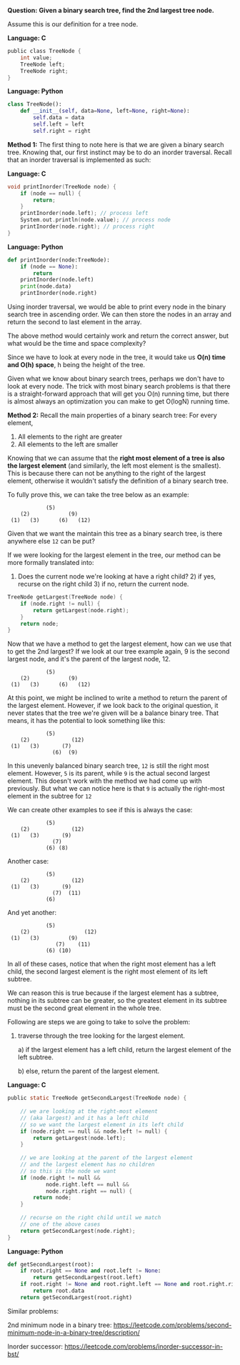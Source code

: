 **Question:**
**Given a binary search tree, find the 2nd largest tree node.**

Assume this is our definition for a tree node.

**Language: C**

```c
public class TreeNode {
    int value;
    TreeNode left;
    TreeNode right;
}
```
**Language: Python**

```python
class TreeNode():
    def __init__(self, data=None, left=None, right=None):
        self.data = data
        self.left = left
        self.right = right
```

**Method 1:**
The first thing to note here is that we are given a binary search tree. Knowing that, our first instinct may be to do an inorder traversal. Recall that an inorder traversal is implemented as such:

**Language: C**

```c
void printInorder(TreeNode node) {
    if (node == null) {
        return;
    }
    printInorder(node.left); // process left
    System.out.println(node.value); // process node
    printInorder(node.right); // process right
}
```
**Language: Python**

```python
def printInorder(node:TreeNode):
    if (node == None):
        return
    printInorder(node.left)
    print(node.data)
    printInorder(node.right)
```

Using inorder traversal, we would be able to print every node in the binary search tree in ascending order. We can then store the nodes in an array and return the second to last element in the array.

The above method would certainly work and return the correct answer, but what would be the time and space complexity?

Since we have to look at every node in the tree, it would take us **O(n) time and O(h) space**, h being the height of the tree.

Given what we know about binary search trees, perhaps we don't have to look at every node. The trick with most binary search problems is that there is a straight-forward approach that will get you O(n) running time, but there is almost always an optimization you can make to get O(logN) running time.

**Method 2:**
Recall the main properties of a binary search tree:
For every element,
1) All elements to the right are greater 
2) All elements to the left are smaller

Knowing that we can assume that the **right most element of a tree is also the largest element** (and similarly, the left most element is the smallest). This is because there can not be anything to the right of the largest element, otherwise it wouldn't satisfy the definition of a binary search tree.

To fully prove this, we can take the tree below as an example:

                (5)
        (2)            (9)
     (1)   (3)      (6)   (12)
     
Given that we want the maintain this tree as a binary search tree, is there anywhere else `12` can be put?

If we were looking for the largest element in the tree, our method can be more formally translated into:
1) Does the current node we're looking at have a right child?
    2) if yes, recurse on the right child
    3) if no, return the current node.

```c
TreeNode getLargest(TreeNode node) {
    if (node.right != null) {
        return getLargest(node.right);
    }
    return node;
}
```

Now that we have a method to get the largest element, how can we use that to get the 2nd largest? If we look at our tree example again, 9 is the second largest node, and it's the parent of the largest node, 12.

                (5)
        (2)            (9)
     (1)   (3)      (6)   (12)
     

At this point, we might be inclined to write a method to return the parent of the largest element. However, if we look back to the original question, it never states that the tree we're given will be a balance binary tree. That means, it has the potential to look something like this:

                (5)
        (2)             (12)
     (1)   (3)       (7) 
                  (6)  (9) 
                  
In this unevenly balanced binary search tree, `12` is still the right most element. However, `5` is its parent, while `9` is the actual second largest element. This doesn't work with the method we had come up with previously. But what we can notice here is that `9` is actually the right-most element in the subtree for `12`

We can create other examples to see if this is always the case:

                (5)
        (2)             (12)
     (1)   (3)       (9) 
                  (7)   
                (6) (8)
                
Another case:

                (5)
        (2)             (12)
     (1)   (3)       (9) 
                  (7)  (11) 
                (6) 

And yet another:

                (5)
        (2)                 (12)
     (1)   (3)         (9) 
                   (7)    (11)     
                (6) (10)
                
In all of these cases, notice that when the right most element has a left child, the second largest element is the right most element of its left subtree. 

We can reason this is true because if the largest element has a subtree, nothing in its subtree can be greater, so the greatest element in its subtree must be the second great element in the whole tree.

Following are steps we are going to take to solve the problem:

1) traverse through the tree looking for the largest element.

    a) if the largest element has a left child, return the largest element of the left subtree.

    b) else, return the parent of the largest element.

**Language: C**
```c
public static TreeNode getSecondLargest(TreeNode node) { 
    
    // we are looking at the right-most element 
    // (aka largest) and it has a left child
    // so we want the largest element in its left child
    if (node.right == null && node.left != null) {  
        return getLargest(node.left);  
    }  
    
    // we are looking at the parent of the largest element
    // and the largest element has no children
    // so this is the node we want
    if (node.right != null &&  
            node.right.left == null &&  
            node.right.right == null) {  
        return node;  
    }  
  
    // recurse on the right child until we match
    // one of the above cases
    return getSecondLargest(node.right);  
}
```

**Language: Python**

```python
def getSecondLargest(root):
    if root.right == None and root.left != None:
        return getSecondLargest(root.left)
    if root.right != None and root.right.left == None and root.right.right == None:
        return root.data
    return getSecondLargest(root.right)
```

Similar problems:

2nd minimum node in a binary tree: https://leetcode.com/problems/second-minimum-node-in-a-binary-tree/description/

Inorder successor:
https://leetcode.com/problems/inorder-successor-in-bst/
